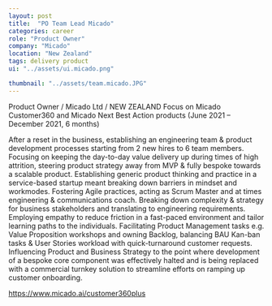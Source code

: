 ```yaml
---
layout: post
title:  "PO Team Lead Micado"
categories: career
role: "Product Owner"
company: "Micado"
location: "New Zealand"
tags: delivery product
ui: "../assets/ui.micado.png"

thumbnail: "../assets/team.micado.JPG"
---
```

Product Owner / Micado Ltd / NEW ZEALAND
Focus on Micado Customer360 and Micado Next Best Action products
(June 2021 – December 2021, 6 months)
<!--more-->

After a reset in the business, establishing an engineering team &  product development processes starting from 2 new hires to 6 team members. Focusing on keeping the day-to-day value delivery up during times of high attrition, steering product strategy away from MVP & fully bespoke towards a scalable product. Establishing generic product thinking and practice in a service-based startup meant breaking down barriers in mindset and workmodes. 
Fostering Agile practices, acting as Scrum Master and at times engineering & communications coach. Breaking down complexity & strategy for business stakeholders and translating to engineering requirements. Employing empathy to reduce friction in a fast-paced environment and tailor learning paths to the individuals.
Facilitating Product Management tasks e.g. Value Proposition workshops and owning Backlog, balancing BAU Kan-ban tasks & User Stories workload with quick-turnaround customer requests. Influencing Product and Business Strategy to the point where development of a bespoke core component was effectively halted and is being replaced with a commercial turnkey solution to streamline efforts on ramping up customer onboarding.


https://www.micado.ai/customer360plus 
